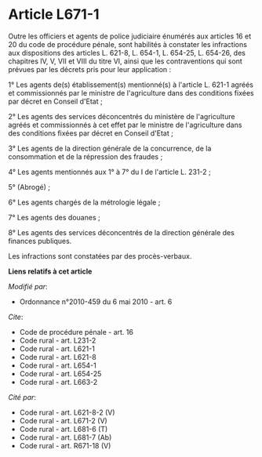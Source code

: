 # Article L671-1

Outre les officiers et agents de police judiciaire énumérés aux articles 16 et 20 du code de procédure pénale, sont habilités
à constater les infractions aux dispositions des articles L. 621-8, L. 654-1, L. 654-25, L. 654-26,   des chapitres IV, V,
VII et VIII du titre VI, ainsi que les contraventions qui sont prévues par les décrets pris pour leur application : 

1° Les agents de(s) établissement(s) mentionné(s) à l'article L. 621-1 agréés et commissionnés par le ministre de
l'agriculture dans des conditions fixées par décret en Conseil d'Etat ; 

2° Les agents des services déconcentrés du ministère de l'agriculture agréés et commissionnés à cet effet par le ministre de
l'agriculture dans des conditions fixées par décret en Conseil d'Etat ; 

3° Les agents de la direction générale de la concurrence, de la consommation et de la répression des fraudes ; 

4° Les agents mentionnés aux 1° à 7° du I de l'article L. 231-2 ; 

5° (Abrogé) ;

6° Les agents chargés de la métrologie légale ; 

7° Les agents des douanes ; 

8° Les agents des services déconcentrés de la direction générale des finances publiques. 

Les infractions sont constatées par des procès-verbaux.

**Liens relatifs à cet article**

_Modifié par_:

  - Ordonnance n°2010-459 du 6 mai 2010 - art. 6

_Cite_:

  - Code de procédure pénale - art. 16
  - Code rural - art. L231-2
  - Code rural - art. L621-1
  - Code rural - art. L621-8
  - Code rural - art. L654-1
  - Code rural - art. L654-25
  - Code rural - art. L663-2

_Cité par_:

  - Code rural - art. L621-8-2 (V)
  - Code rural - art. L671-2 (V)
  - Code rural - art. L681-6 (T)
  - Code rural - art. L681-7 (Ab)
  - Code rural - art. R671-18 (V)
